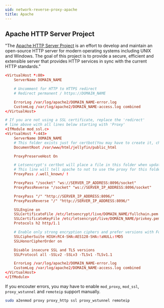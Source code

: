 ```yaml
---
uid: network-reverse-proxy-apache
title: Apache
---
```


## Apache HTTP Server Project

"The [Apache HTTP Server Project](https://httpd.apache.org/) is an effort to develop and maintain an open-source HTTP server for modern operating systems including UNIX and Windows. The goal of this project is to provide a secure, efficient and extensible server that provides HTTP services in sync with the current HTTP standards."

```conf
<VirtualHost *:80>
    ServerName DOMAIN_NAME

    # Uncomment for HTTP to HTTPS redirect
    # Redirect permanent / https://DOMAIN_NAME

    ErrorLog /var/log/apache2/DOMAIN_NAME-error.log
    CustomLog /var/log/apache2/DOMAIN_NAME-access.log combined
</VirtualHost>

# If you are not using a SSL certificate, replace the 'redirect'
# line above with all lines below starting with 'Proxy'
<IfModule mod_ssl.c>
<VirtualHost *:443>
    ServerName DOMAIN_NAME
    # This folder exists just for certbot(You may have to create it, chown and chmod it to give apache permission to read it)
	DocumentRoot /var/www/html/jellyfin/public_html

    ProxyPreserveHost On

	# Letsencrypt's certbot will place a file in this folder when updating/verifying certs
	# This line will tell apache to not to use the proxy for this folder.
	ProxyPass /.well_known/ !

    ProxyPass "/socket" "ws://SERVER_IP_ADDRESS:8096/socket"
    ProxyPassReverse "/socket" "ws://SERVER_IP_ADDRESS:8096/socket"

    ProxyPass "/" "http://SERVER_IP_ADDRESS:8096/"
    ProxyPassReverse "/" "http://SERVER_IP_ADDRESS:8096/"

    SSLEngine on
    SSLCertificateFile /etc/letsencrypt/live/DOMAIN_NAME/fullchain.pem
    SSLCertificateKeyFile /etc/letsencrypt/live/DOMAIN_NAME/privkey.pem
    Protocols h2 http/1.1

    # Enable only strong encryption ciphers and prefer versions with Forward Secrecy
    SSLCipherSuite HIGH:RC4-SHA:AES128-SHA:!aNULL:!MD5
    SSLHonorCipherOrder on

    Disable insecure SSL and TLS versions
    SSLProtocol all -SSLv2 -SSLv3 -TLSv1 -TLSv1.1

    ErrorLog /var/log/apache2/DOMAIN_NAME-error.log
    CustomLog /var/log/apache2/DOMAIN_NAME-access.log combined
</VirtualHost>
</IfModule>
```

If you encouter errors, you may have to enable `mod_proxy`, `mod_ssl`, `proxy_wstunnel` and `remoteip` support manually.

```bash
sudo a2enmod proxy proxy_http ssl proxy_wstunnel remoteip
```
